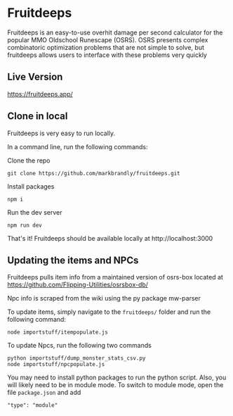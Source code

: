 
# Fruitdeeps

Fruitdeeps is an easy-to-use overhit damage per second calculator for the popular MMO Oldschool Runescape (OSRS). OSRS presents complex combinatoric optimization problems that are not simple to solve, but fruitdeeps allows users to interface with these problems very quickly

## Live Version
https://fruitdeeps.app/

## Clone in local

Fruitdeeps is very easy to run locally.

In a command line, run the following commands:


Clone the repo

``` 
git clone https://github.com/markbrandly/fruitdeeps.git
```

Install packages
```
npm i
```

Run the dev server
```
npm run dev
```

That's it! Fruitdeeps should be available locally at http://localhost:3000

## Updating the items and NPCs

Fruitdeeps pulls item info from a maintained version of osrs-box located at https://github.com/Flipping-Utilities/osrsbox-db/

Npc info is scraped from the wiki using the py package mw-parser

To update items, simply navigate to the `fruitdeeps/` folder and run the following command:

```
node importstuff/itempopulate.js
```

To update Npcs, run the following two commands

```
python importstuff/dump_monster_stats_csv.py
node importstuff/npcpopulate.js
```

You may need to install python packages to run the python script. Also, you will likely need to be in module mode. To switch to module mode, open the file `package.json` and add

```
"type": "module"
```